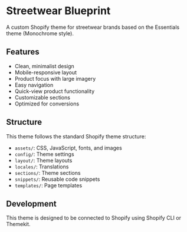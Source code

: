 # Streetwear Blueprint

A custom Shopify theme for streetwear brands based on the Essentials theme (Monochrome style).

## Features

- Clean, minimalist design
- Mobile-responsive layout
- Product focus with large imagery
- Easy navigation
- Quick-view product functionality
- Customizable sections
- Optimized for conversions

## Structure

This theme follows the standard Shopify theme structure:

- `assets/`: CSS, JavaScript, fonts, and images
- `config/`: Theme settings
- `layout/`: Theme layouts
- `locales/`: Translations
- `sections/`: Theme sections
- `snippets/`: Reusable code snippets
- `templates/`: Page templates

## Development

This theme is designed to be connected to Shopify using Shopify CLI or Themekit.
